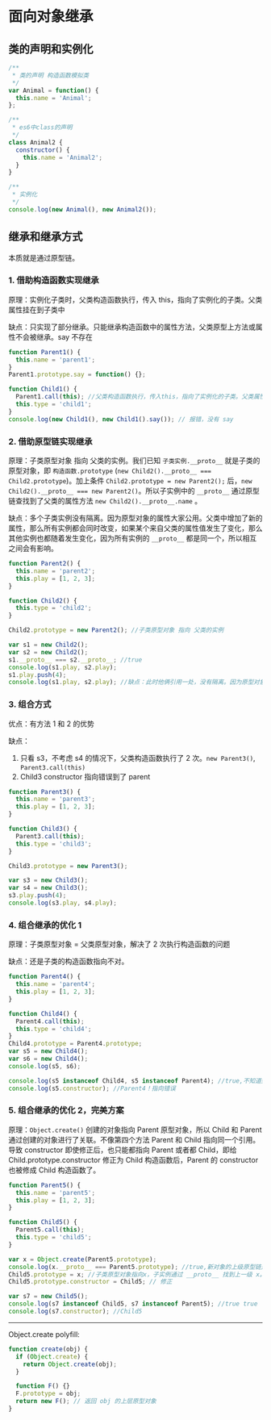 # 面向对象继承

## 类的声明和实例化

```javascript
/**
 * 类的声明 构造函数模拟类
 */
var Animal = function() {
  this.name = 'Animal';
};

/**
 * es6中class的声明
 */
class Animal2 {
  constructor() {
    this.name = 'Animal2';
  }
}

/**
 * 实例化
 */
console.log(new Animal(), new Animal2());
```

## 继承和继承方式

本质就是通过原型链。

### 1. 借助构造函数实现继承

原理：实例化子类时，父类构造函数执行，传入 this，指向了实例化的子类。父类属性挂在到子类中

缺点：只实现了部分继承。只能继承构造函数中的属性方法，父类原型上方法或属性不会被继承。say 不存在

```javascript
function Parent1() {
  this.name = 'parent1';
}
Parent1.prototype.say = function() {};

function Child1() {
  Parent1.call(this); //父类构造函数执行，传入this，指向了实例化的子类。父类属性挂在到子类中。也可以apply
  this.type = 'child1';
}
console.log(new Child1(), new Child1().say()); // 报错，没有 say
```

### 2. 借助原型链实现继承

原理：子类原型对象 指向 父类的实例。我们已知 `子类实例.__proto__` 就是子类的原型对象，即 `构造函数.prototype` (`new Child2().__proto__ === Child2.prototype`)。加上条件 `Child2.prototype = new Parent2();` 后，`new Child2().__proto__ === new Parent2()`。所以子实例中的 `__proto__` 通过原型链查找到了父类的属性方法 `new Child2().__proto__.name` 。

缺点：多个子类实例没有隔离。因为原型对象的属性大家公用。父类中增加了新的属性，那么所有实例都会同时改变，如果某个来自父类的属性值发生了变化，那么其他实例也都随着发生变化，因为所有实例的 `__proto__` 都是同一个，所以相互之间会有影响。

```javascript
function Parent2() {
  this.name = 'parent2';
  this.play = [1, 2, 3];
}

function Child2() {
  this.type = 'child2';
}

Child2.prototype = new Parent2(); //子类原型对象 指向 父类的实例

var s1 = new Child2();
var s2 = new Child2();
s1.__proto__ === s2.__proto__; //true
console.log(s1.play, s2.play);
s1.play.push(4);
console.log(s1.play, s2.play); //缺点：此时他俩引用一处，没有隔离。因为原型对象的属性大家公用
```

### 3. 组合方式

优点：有方法 1 和 2 的优势

缺点：

1.  只看 s3，不考虑 s4 的情况下，父类构造函数执行了 2 次。`new Parent3()`, `Parent3.call(this)`
1.  Child3 constructor 指向错误到了 parent

```javascript
function Parent3() {
  this.name = 'parent3';
  this.play = [1, 2, 3];
}

function Child3() {
  Parent3.call(this);
  this.type = 'child3';
}

Child3.prototype = new Parent3();

var s3 = new Child3();
var s4 = new Child3();
s3.play.push(4);
console.log(s3.play, s4.play);
```

### 4. 组合继承的优化 1

原理：子类原型对象 = 父类原型对象，解决了 2 次执行构造函数的问题

缺点：还是子类的构造函数指向不对。

```javascript
function Parent4() {
  this.name = 'parent4';
  this.play = [1, 2, 3];
}

function Child4() {
  Parent4.call(this);
  this.type = 'child4';
}
Child4.prototype = Parent4.prototype;
var s5 = new Child4();
var s6 = new Child4();
console.log(s5, s6);

console.log(s5 instanceof Child4, s5 instanceof Parent4); //true,不知道到底谁直接创建的
console.log(s5.constructor); //Parent4！指向错误
```

### 5. 组合继承的优化 2，完美方案

原理：`Object.create()` 创建的对象指向 Parent 原型对象，所以 Child 和 Parent 通过创建的对象进行了关联。不像第四个方法 Parent 和 Child 指向同一个引用。导致 constructor 即使修正后，也只能都指向 Parent 或者都 Child，即给 Child.prototype.constructor 修正为 Child 构造函数后，Parent 的 constructor 也被修成 Child 构造函数了。

```javascript
function Parent5() {
  this.name = 'parent5';
  this.play = [1, 2, 3];
}

function Child5() {
  Parent5.call(this);
  this.type = 'child5';
}

var x = Object.create(Parent5.prototype);
console.log(x.__proto__ === Parent5.prototype); //true,新对象的上级原型链是 Parent5 原型对象，继承了 Parent5 的一切
Child5.prototype = x; //子类原型对象指向x，子实例通过 __proto__ 找到上一级 x。关系为 Child5 --> x --> Parent5
Child5.prototype.constructor = Child5; // 修正

var s7 = new Child5();
console.log(s7 instanceof Child5, s7 instanceof Parent5); //true true
console.log(s7.constructor); //Child5
```

---

Object.create polyfill:

```javascript
function create(obj) {
  if (Object.create) {
    return Object.create(obj);
  }

  function F() {}
  F.prototype = obj;
  return new F(); // 返回 obj 的上层原型对象
}
```
